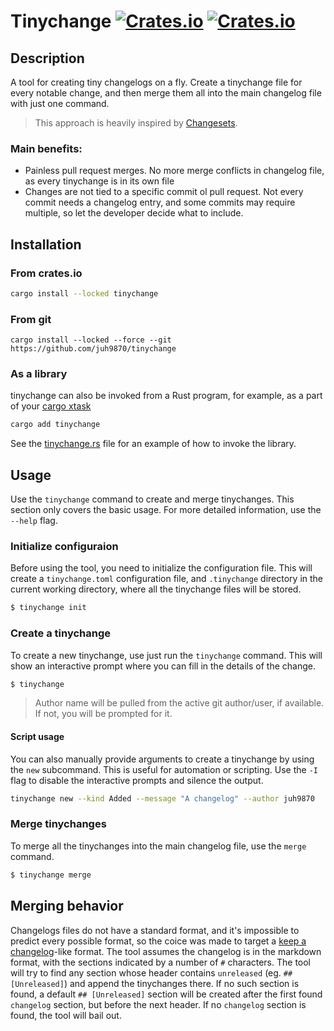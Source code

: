 # Tinychange [![Crates.io](https://img.shields.io/crates/v/tinychange)](https://crates.io/crates/tinychange) [![Crates.io](https://img.shields.io/crates/d/tinychange)](https://crates.io/crates/cargo-limit)

## Description

A tool for creating tiny changelogs on a fly. Create a tinychange file for every notable change, and then merge them all into the main changelog file with just one command.

> This approach is heavily inspired by [Changesets](https://github.com/changesets/changesets).

### Main benefits:
- Painless pull request merges. No more merge conflicts in changelog file, as every tinychange is in its own file
- Changes are not tied to a specific commit ol pull request. Not every commit needs a changelog entry, and some commits may require multiple, so let the developer decide what to include.

## Installation

### From crates.io
```sh
cargo install --locked tinychange
```

### From git
```
cargo install --locked --force --git https://github.com/juh9870/tinychange
```

### As a library
tinychange can also be invoked from a Rust program, for example, as a part of your [cargo xtask](https://github.com/matklad/cargo-xtask)

```sh
cargo add tinychange
```

See the [tinychange.rs](src/bin/tinychange.rs) file for an example of how to invoke the library.

## Usage

Use the `tinychange` command to create and merge tinychanges. This section only covers the basic usage. For more detailed information, use the `--help` flag.

### Initialize configuraion
Before using the tool, you need to initialize the configuration file. This will create a `tinychange.toml` configuration file, and `.tinychange` directory in the current working directory, where all the tinychange files will be stored.

```sh
$ tinychange init
```

### Create a tinychange
To create a new tinychange, use just run the `tinychange` command. This will show an interactive prompt where you can fill in the details of the change.

```sh
$ tinychange
```

> Author name will be pulled from the active git author/user, if available. If not, you will be prompted for it.

#### Script usage

You can also manually provide arguments to create a tinychange by using the `new` subcommand. This is useful for automation or scripting. Use the `-I` flag to disable the interactive prompts and silence the output.

```sh
tinychange new --kind Added --message "A changelog" --author juh9870
```

### Merge tinychanges
To merge all the tinychanges into the main changelog file, use the `merge` command.

```sh
$ tinychange merge
```

## Merging behavior

Changelogs files do not have a standard format, and it's impossible to predict every possible format, so the coice was made to target a [keep a changelog](https://keepachangelog.com/en/1.1.0/)-like format. The tool assumes the changelog is in the markdown format, with the sections indicated by a number of `#` characters. The tool will try to find any section whose header contains `unreleased` (eg. `## [Unreleased]`) and append the tinychanges there. If no such section is found, a default `## [Unreleased]` section will be created after the first found `changelog` section, but before the next header. If no `changelog` section is found, the tool will bail out.